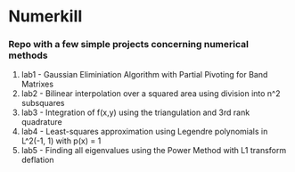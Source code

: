 # NumerkiII
### Repo with a few simple projects concerning numerical methods

1. lab1 - Gaussian Eliminiation Algorithm with Partial Pivoting for Band Matrixes
2. lab2 - Bilinear interpolation over a squared area using division into n^2 subsquares
3. lab3 - Integration of f(x,y) using the triangulation and 3rd rank quadrature 
4. lab4 - Least-squares approximation using Legendre polynomials in L^2(-1, 1) with p(x) = 1
5. lab5 - Finding all eigenvalues using the Power Method with L1 transform deflation 
